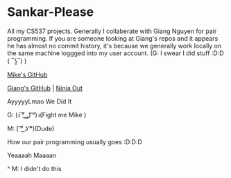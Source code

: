 # Sankar-Please
All my CS537 projects. Generally I collaberate with Giang Nguyen for pair programming. If you are someone looking at Giang's
repos and it appears he has almost no commit history, it's because we generally work locally on the same machine loggged into my
user account. (G: I swear I did stuff :D:D ( ‾ʖ̫‾) )

[Mike's GitHub](https://github.com/MikeCook9994)

[Giang's GitHub](https://github.com/giang12/) | [Ninja Out](http://giang.is/akickassninja)

AyyyyyLmao We Did It

G: (ง ͠° ͟ل͜ ͡°)ง(Fight me Mike )

M: ( ͠° ͟ʖ ͡°)(Dude)

How our pair programming usually goes :D:D:D

Yeaaaah Maaaan

^ M: I didn't do this
